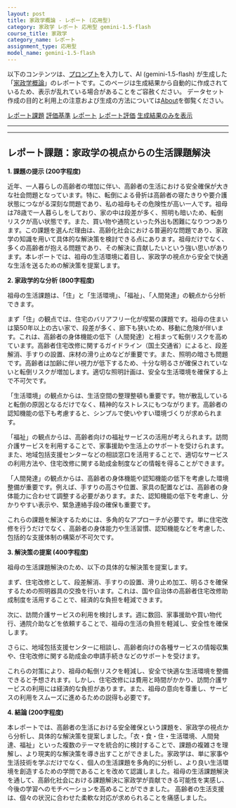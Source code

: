 ```yaml
---
layout: post
title: 家政学概論 - レポート (応用型)
category: 家政学 レポート 応用型 gemini-1.5-flash
course_title: 家政学
category_name: レポート
assignment_type: 応用型
model_name: gemini-1.5-flash
---
```


以下のコンテンツは、[プロンプト](https://github.com/takedatoshiyuki/synthetic_assignments/tree/main/generated/家政学/gemini-1.5-flash/prompt_レポート-応用型.md)を入力して、AI (gemini-1.5-flash) が生成した「[家政学概論](/contents/家政学/)」のレポートです。このページは生成結果から自動的に作成されているため、表示が乱れている場合があることをご容赦ください。
データセット作成の目的と利用上の注意および生成の方法については[About](/About)を御覧ください。

[レポート課題](../レポート課題-応用型)
[評価基準](../評価基準-応用型)
[レポート](../レポート-応用型)
[レポート評価](../レポート評価-応用型)
[生成結果のみを表示](https://github.com/takedatoshiyuki/synthetic_assignments/tree/main/generated/家政学/gemini-1.5-flash/レポート-応用型.md)
  

***
***
  
## レポート課題：家政学の視点からの生活課題解決

**1. 課題の提示 (200字程度)**

近年、一人暮らしの高齢者の増加に伴い、高齢者の生活における安全確保が大きな社会問題となっています。特に、転倒による骨折は高齢者の寝たきりや要介護状態につながる深刻な問題であり、私の祖母もその危険性が高い一人です。祖母は78歳で一人暮らしをしており、家の中は段差が多く、照明も暗いため、転倒リスクが高い状態です。また、買い物や通院といった外出も困難になりつつあります。この課題を選んだ理由は、高齢化社会における普遍的な問題であり、家政学の知識を用いて具体的な解決策を検討できる点にあります。祖母だけでなく、多くの高齢者が抱える問題であり、その解決に貢献したいという強い思いがあります。本レポートでは、祖母の生活環境に着目し、家政学の視点から安全で快適な生活を送るための解決策を提案します。


**2. 家政学的な分析 (800字程度)**

祖母の生活課題は、「住」と「生活環境」、「福祉」、「人間発達」の観点から分析できます。

まず「住」の観点では、住宅のバリアフリー化が喫緊の課題です。祖母の住まいは築50年以上の古い家で、段差が多く、廊下も狭いため、移動に危険が伴います。これは、高齢者の身体機能の低下（人間発達）と相まって転倒リスクを高めています。高齢者住宅改修に関するガイドライン（国土交通省）によると、段差解消、手すりの設置、床材の滑り止めなどが重要です。また、照明の暗さも問題です。高齢者は加齢に伴い視力が低下するため、十分な明るさが確保されていないと転倒リスクが増加します。適切な照明計画は、安全な生活環境を確保する上で不可欠です。

「生活環境」の観点からは、生活空間の整理整頓も重要です。物が散乱していると転倒の原因となるだけでなく、精神的なストレスにもつながります。高齢者の認知機能の低下も考慮すると、シンプルで使いやすい環境づくりが求められます。

「福祉」の観点からは、高齢者向けの福祉サービスの活用が考えられます。訪問介護サービスを利用することで、家事援助や生活上のサポートを受けられます。また、地域包括支援センターなどの相談窓口を活用することで、適切なサービスの利用方法や、住宅改修に関する助成金制度などの情報を得ることができます。

「人間発達」の観点からは、高齢者の身体機能や認知機能の低下を考慮した環境整備が重要です。例えば、手すりの高さや位置、家具の配置などは、高齢者の身体能力に合わせて調整する必要があります。また、認知機能の低下を考慮し、分かりやすい表示や、緊急連絡手段の確保も重要です。

これらの課題を解決するためには、多角的なアプローチが必要です。単に住宅改修を行うだけでなく、高齢者の身体能力や生活習慣、認知機能などを考慮した、包括的な支援体制の構築が不可欠です。


**3. 解決策の提案 (400字程度)**

祖母の生活課題解決のため、以下の具体的な解決策を提案します。

まず、住宅改修として、段差解消、手すりの設置、滑り止め加工、明るさを確保するための照明器具の交換を行います。これは、国や自治体の高齢者住宅改修助成制度を活用することで、経済的な負担を軽減できます。

次に、訪問介護サービスの利用を検討します。週に数回、家事援助や買い物代行、通院介助などを依頼することで、祖母の生活の負担を軽減し、安全性を確保します。

さらに、地域包括支援センターに相談し、高齢者向けの各種サービスの情報収集や、住宅改修に関する助成金の申請手続きなどのサポートを受けます。

これらの対策により、祖母の転倒リスクを軽減し、安全で快適な生活環境を整備できると予想されます。しかし、住宅改修には費用と時間がかかり、訪問介護サービスの利用には経済的な負担があります。また、祖母の意向を尊重し、サービスの利用をスムーズに進めるための説得も必要です。


**4. 結論 (200字程度)**

本レポートでは、高齢者の生活における安全確保という課題を、家政学の視点から分析し、具体的な解決策を提案しました。「衣・食・住・生活環境、人間発達、福祉」といった複数のテーマを統合的に検討することで、課題の複雑さを理解し、より現実的な解決策を導き出すことができました。家政学は、単に家事や生活技術を学ぶだけでなく、個人の生活課題を多角的に分析し、より良い生活環境を創造するための学問であることを改めて認識しました。祖母の生活課題解決を通して、高齢化社会における課題解決に家政学が貢献できる可能性を実感し、今後の学習へのモチベーションを高めることができました。  高齢者の生活支援は、個々の状況に合わせた柔軟な対応が求められることを痛感しました。
